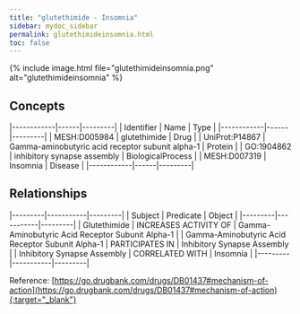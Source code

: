 ```yaml
---
title: "glutethimide - Insomnia"
sidebar: mydoc_sidebar
permalink: glutethimideinsomnia.html
toc: false 
---
```


{% include image.html file="glutethimideinsomnia.png" alt="glutethimideinsomnia" %}

## Concepts

|------------|------|---------|
| Identifier | Name | Type    |
|------------|------|---------|
| MESH:D005984 | glutethimide | Drug |
| UniProt:P14867 | Gamma-aminobutyric acid receptor subunit alpha-1 | Protein |
| GO:1904862 | inhibitory synapse assembly | BiologicalProcess |
| MESH:D007319 | Insomnia | Disease |
|------------|------|---------|

## Relationships

|---------|-----------|---------|
| Subject | Predicate | Object  |
|---------|-----------|---------|
| Glutethimide | INCREASES ACTIVITY OF | Gamma-Aminobutyric Acid Receptor Subunit Alpha-1 |
| Gamma-Aminobutyric Acid Receptor Subunit Alpha-1 | PARTICIPATES IN | Inhibitory Synapse Assembly |
| Inhibitory Synapse Assembly | CORRELATED WITH | Insomnia |
|---------|-----------|---------|

Reference: [https://go.drugbank.com/drugs/DB01437#mechanism-of-action](https://go.drugbank.com/drugs/DB01437#mechanism-of-action){:target="_blank"}